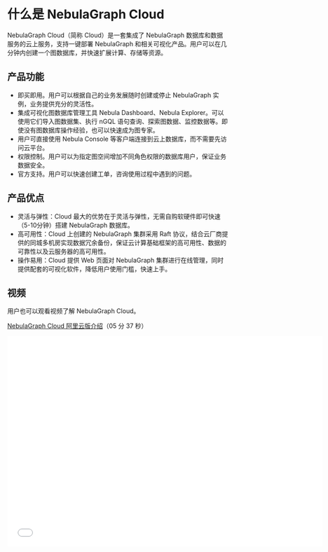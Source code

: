 # 什么是 NebulaGraph Cloud

NebulaGraph Cloud（简称 Cloud）是一套集成了 NebulaGraph 数据库和数据服务的云上服务，支持一键部署 NebulaGraph 和相关可视化产品。用户可以在几分钟内创建一个图数据库，并快速扩展计算、存储等资源。

<!--
NebulaGraph Cloud 支持：

- 基于 Azure 的全托管云服务，即 [NebulaGraph Cloud Azure 版](https://docs.nebula-graph.com.cn/{{cloud.azureRelease}}/nebula-cloud/1.what-is-cloud/) 。
-->
<!-- 
- 基于阿里云的自管云服务，即 [NebulaGraph Cloud 阿里云版](nebula-cloud-on-alibabacloud/1.create-service-instance.md)。
- 基于 AWS 的自管云服务，即 [NebulaGraph Cloud AWS 版](nebula-cloud-on-aws/1.aws-overview.md)。
- 基于 Azure 的自管云服务，即 [NebulaGraph Cloud Azure 版](nebula-cloud-on-azure/azure-self-managed/1.azure-overview.md)。 -->

## 产品功能

- 即买即用。用户可以根据自己的业务发展随时创建或停止 NebulaGraph 实例，业务提供充分的灵活性。
- 集成可视化图数据库管理工具 Nebula Dashboard、Nebula Explorer。可以使用它们导入图数据集、执行 nGQL 语句查询、探索图数据、监控数据等。即使没有图数据库操作经验，也可以快速成为图专家。
- 用户可直接使用 Nebula Console 等客户端连接到云上数据库，而不需要先访问云平台。
- 权限控制。用户可以为指定图空间增加不同角色权限的数据库用户，保证业务数据安全。
- 官方支持。用户可以快速创建工单，咨询使用过程中遇到的问题。

## 产品优点

- 灵活与弹性：Cloud 最大的优势在于灵活与弹性，无需自购软硬件即可快速（5-10分钟）搭建 NebulaGraph 数据库。
- 高可用性：Cloud 上创建的 NebulaGraph 集群采用 Raft 协议，结合云厂商提供的同城多机房实现数据冗余备份，保证云计算基础框架的高可用性、数据的可靠性以及云服务器的高可用性。
- 操作易用：Cloud 提供 Web 页面对 NebulaGraph 集群进行在线管理，同时提供配套的可视化软件，降低用户使用门槛，快速上手。

## 视频

用户也可以观看视频了解 NebulaGraph Cloud。

[NebulaGraph Cloud 阿里云版介绍](https://www.bilibili.com/video/BV1BY411K7QJ)（05 分 37 秒）

<iframe src="//player.bilibili.com/player.html?aid=257475920&bvid=BV1BY411K7QJ&cid=742686309&page=1&high_quality=1" scrolling="no" border="0" frameborder="no" framespacing="0" allowfullscreen="true" width="720px" height="480px"> </iframe>

